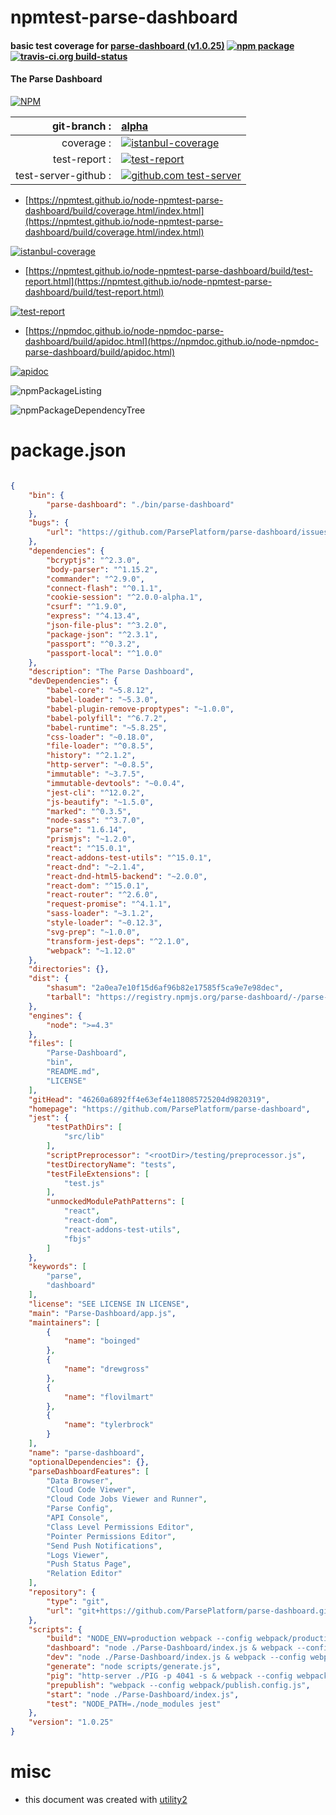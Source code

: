 # npmtest-parse-dashboard

#### basic test coverage for  [parse-dashboard (v1.0.25)](https://github.com/ParsePlatform/parse-dashboard)  [![npm package](https://img.shields.io/npm/v/npmtest-parse-dashboard.svg?style=flat-square)](https://www.npmjs.org/package/npmtest-parse-dashboard) [![travis-ci.org build-status](https://api.travis-ci.org/npmtest/node-npmtest-parse-dashboard.svg)](https://travis-ci.org/npmtest/node-npmtest-parse-dashboard)

#### The Parse Dashboard

[![NPM](https://nodei.co/npm/parse-dashboard.png?downloads=true&downloadRank=true&stars=true)](https://www.npmjs.com/package/parse-dashboard)

| git-branch : | [alpha](https://github.com/npmtest/node-npmtest-parse-dashboard/tree/alpha)|
|--:|:--|
| coverage : | [![istanbul-coverage](https://npmtest.github.io/node-npmtest-parse-dashboard/build/coverage.badge.svg)](https://npmtest.github.io/node-npmtest-parse-dashboard/build/coverage.html/index.html)|
| test-report : | [![test-report](https://npmtest.github.io/node-npmtest-parse-dashboard/build/test-report.badge.svg)](https://npmtest.github.io/node-npmtest-parse-dashboard/build/test-report.html)|
| test-server-github : | [![github.com test-server](https://npmtest.github.io/node-npmtest-parse-dashboard/GitHub-Mark-32px.png)](https://npmtest.github.io/node-npmtest-parse-dashboard/build/app/index.html) | | build-artifacts : | [![build-artifacts](https://npmtest.github.io/node-npmtest-parse-dashboard/glyphicons_144_folder_open.png)](https://github.com/npmtest/node-npmtest-parse-dashboard/tree/gh-pages/build)|

- [https://npmtest.github.io/node-npmtest-parse-dashboard/build/coverage.html/index.html](https://npmtest.github.io/node-npmtest-parse-dashboard/build/coverage.html/index.html)

[![istanbul-coverage](https://npmtest.github.io/node-npmtest-parse-dashboard/build/screenCapture.buildCi.browser.%252Ftmp%252Fbuild%252Fcoverage.lib.html.png)](https://npmtest.github.io/node-npmtest-parse-dashboard/build/coverage.html/index.html)

- [https://npmtest.github.io/node-npmtest-parse-dashboard/build/test-report.html](https://npmtest.github.io/node-npmtest-parse-dashboard/build/test-report.html)

[![test-report](https://npmtest.github.io/node-npmtest-parse-dashboard/build/screenCapture.buildCi.browser.%252Ftmp%252Fbuild%252Ftest-report.html.png)](https://npmtest.github.io/node-npmtest-parse-dashboard/build/test-report.html)

- [https://npmdoc.github.io/node-npmdoc-parse-dashboard/build/apidoc.html](https://npmdoc.github.io/node-npmdoc-parse-dashboard/build/apidoc.html)

[![apidoc](https://npmdoc.github.io/node-npmdoc-parse-dashboard/build/screenCapture.buildCi.browser.%252Ftmp%252Fbuild%252Fapidoc.html.png)](https://npmdoc.github.io/node-npmdoc-parse-dashboard/build/apidoc.html)

![npmPackageListing](https://npmtest.github.io/node-npmtest-parse-dashboard/build/screenCapture.npmPackageListing.svg)

![npmPackageDependencyTree](https://npmtest.github.io/node-npmtest-parse-dashboard/build/screenCapture.npmPackageDependencyTree.svg)



# package.json

```json

{
    "bin": {
        "parse-dashboard": "./bin/parse-dashboard"
    },
    "bugs": {
        "url": "https://github.com/ParsePlatform/parse-dashboard/issues"
    },
    "dependencies": {
        "bcryptjs": "^2.3.0",
        "body-parser": "^1.15.2",
        "commander": "^2.9.0",
        "connect-flash": "^0.1.1",
        "cookie-session": "^2.0.0-alpha.1",
        "csurf": "^1.9.0",
        "express": "^4.13.4",
        "json-file-plus": "^3.2.0",
        "package-json": "^2.3.1",
        "passport": "^0.3.2",
        "passport-local": "^1.0.0"
    },
    "description": "The Parse Dashboard",
    "devDependencies": {
        "babel-core": "~5.8.12",
        "babel-loader": "~5.3.0",
        "babel-plugin-remove-proptypes": "~1.0.0",
        "babel-polyfill": "^6.7.2",
        "babel-runtime": "~5.8.25",
        "css-loader": "~0.18.0",
        "file-loader": "^0.8.5",
        "history": "^2.1.2",
        "http-server": "~0.8.5",
        "immutable": "~3.7.5",
        "immutable-devtools": "~0.0.4",
        "jest-cli": "^12.0.2",
        "js-beautify": "~1.5.0",
        "marked": "^0.3.5",
        "node-sass": "^3.7.0",
        "parse": "1.6.14",
        "prismjs": "~1.2.0",
        "react": "^15.0.1",
        "react-addons-test-utils": "^15.0.1",
        "react-dnd": "~2.1.4",
        "react-dnd-html5-backend": "~2.0.0",
        "react-dom": "^15.0.1",
        "react-router": "^2.6.0",
        "request-promise": "^4.1.1",
        "sass-loader": "~3.1.2",
        "style-loader": "~0.12.3",
        "svg-prep": "~1.0.0",
        "transform-jest-deps": "^2.1.0",
        "webpack": "~1.12.0"
    },
    "directories": {},
    "dist": {
        "shasum": "2a0ea7e10f15d6af96b82e17585f5ca9e7e98dec",
        "tarball": "https://registry.npmjs.org/parse-dashboard/-/parse-dashboard-1.0.25.tgz"
    },
    "engines": {
        "node": ">=4.3"
    },
    "files": [
        "Parse-Dashboard",
        "bin",
        "README.md",
        "LICENSE"
    ],
    "gitHead": "46260a6892ff4e63ef4e118085725204d9820319",
    "homepage": "https://github.com/ParsePlatform/parse-dashboard",
    "jest": {
        "testPathDirs": [
            "src/lib"
        ],
        "scriptPreprocessor": "<rootDir>/testing/preprocessor.js",
        "testDirectoryName": "tests",
        "testFileExtensions": [
            "test.js"
        ],
        "unmockedModulePathPatterns": [
            "react",
            "react-dom",
            "react-addons-test-utils",
            "fbjs"
        ]
    },
    "keywords": [
        "parse",
        "dashboard"
    ],
    "license": "SEE LICENSE IN LICENSE",
    "main": "Parse-Dashboard/app.js",
    "maintainers": [
        {
            "name": "boinged"
        },
        {
            "name": "drewgross"
        },
        {
            "name": "flovilmart"
        },
        {
            "name": "tylerbrock"
        }
    ],
    "name": "parse-dashboard",
    "optionalDependencies": {},
    "parseDashboardFeatures": [
        "Data Browser",
        "Cloud Code Viewer",
        "Cloud Code Jobs Viewer and Runner",
        "Parse Config",
        "API Console",
        "Class Level Permissions Editor",
        "Pointer Permissions Editor",
        "Send Push Notifications",
        "Logs Viewer",
        "Push Status Page",
        "Relation Editor"
    ],
    "repository": {
        "type": "git",
        "url": "git+https://github.com/ParsePlatform/parse-dashboard.git"
    },
    "scripts": {
        "build": "NODE_ENV=production webpack --config webpack/production.config.js && webpack --config webpack/PIG.config.js",
        "dashboard": "node ./Parse-Dashboard/index.js & webpack --config webpack/build.config.js --progress --watch",
        "dev": "node ./Parse-Dashboard/index.js & webpack --config webpack/build.config.js --devtool eval-source-map --progress --watch",
        "generate": "node scripts/generate.js",
        "pig": "http-server ./PIG -p 4041 -s & webpack --config webpack/PIG.config.js --progress --watch",
        "prepublish": "webpack --config webpack/publish.config.js",
        "start": "node ./Parse-Dashboard/index.js",
        "test": "NODE_PATH=./node_modules jest"
    },
    "version": "1.0.25"
}
```



# misc
- this document was created with [utility2](https://github.com/kaizhu256/node-utility2)
